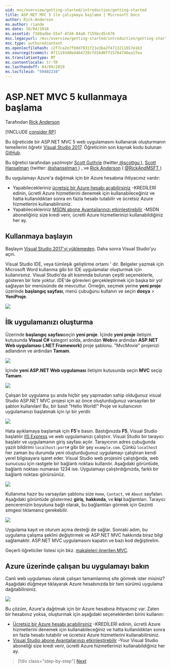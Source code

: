 ```yaml
---
uid: mvc/overview/getting-started/introduction/getting-started
title: ASP.NET MVC 5 ile çalışmaya başlama | Microsoft Docs
author: Rick-Anderson
ms.author: riande
ms.date: 10/04/2018
ms.assetid: f3d8adbe-55e7-4fd4-84a8-7155bc45c676
msc.legacyurl: /mvc/overview/getting-started/introduction/getting-started
msc.type: authoredcontent
ms.openlocfilehash: c2f7ca2e7fb8d7831f21e3ba2f4713211657e1b3
ms.sourcegitcommit: 0f1119340e4464720cfd16d0ff15764746ea1fea
ms.translationtype: MT
ms.contentlocale: tr-TR
ms.lasthandoff: 04/09/2019
ms.locfileid: "59402238"
---
```

# <a name="getting-started-with-aspnet-mvc-5"></a>ASP.NET MVC 5 kullanmaya başlama

Tarafından [Rick Anderson]((https://twitter.com/RickAndMSFT))

[!INCLUDE [consider RP](../../../../includes/razor.md)]

Bu öğreticide bir ASP.NET MVC 5 web uygulamasını kullanarak oluşturmanın temellerini öğretir [Visual Studio 2017](https://visualstudio.microsoft.com/downloads/?utm_medium=microsoft&utm_source=docs.microsoft.com&utm_campaign=button+cta&utm_content=download+vs2017). Öğreticinin son kaynak kodu bulunan [GitHub](https://github.com/aspnet/AspNetDocs/tree/master/aspnet/mvc/overview/getting-started/introduction/sample/MvcMovie/MvcMovie).

Bu öğretici tarafından yazılmıştır [Scott Guthrie](https://weblogs.asp.net/scottgu/) (twitter[ @scottgu ](https://twitter.com/scottgu) ), [Scott Hanselman](http://www.hanselman.com/blog/) (twitter: [ @shanselman ](https://twitter.com/shanselman) ) , ve [Rick Anderson](https://twitter.com/RickAndMSFT) ( [ @RickAndMSFT ](https://twitter.com/#!/RickAndMSFT) )

Bu uygulamayı Azure'a dağıtmak için bir Azure hesabına ihtiyacınız vardır:

- Yapabilecekleriniz [ücretsiz bir Azure hesabı açabilirsiniz](https://azure.microsoft.com/pricing/free-trial/?WT.mc_id=A443DD604) -KREDİLERİ edinin, ücretli Azure hizmetlerini denemek için kullanabileceğiniz ve hatta kullanıldıktan sonra en fazla hesabı tutabilir ve ücretsiz Azure hizmetlerini kullanabilirsiniz.
- Yapabilecekleriniz [MSDN abone Avantajlarınızı etkinleştirebilir](https://azure.microsoft.com/pricing/member-offers/msdn-benefits-details/?WT.mc_id=A443DD604) -MSDN aboneliğiniz size kredi verir, ücretli Azure hizmetlerinizi kullanabildiğiniz her ay.

## <a name="get-started"></a>Kullanmaya başlayın

Başlayın [Visual Studio 2017'yi yüklemeden](https://visualstudio.microsoft.com/downloads/?utm_medium=microsoft&utm_source=docs.microsoft.com&utm_campaign=button+cta&utm_content=download+vs2017). Daha sonra Visual Studio'yu açın.

Visual Studio IDE, veya tümleşik geliştirme ortamı ' dir. Belgeler yazmak için Microsoft Word kullanma gibi bir IDE uygulamalar oluşturmak için kullanırsınız. Visual Studio'da alt kısmında bulunan çeşitli seçeneklerle, gösteren bir liste yoktur. IDE'de görevleri gerçekleştirmek için başka bir yol sağlayan bir menüsünde de mevcuttur. Örneğin, seçmek yerine **yeni proje** üzerinde **başlangıç sayfası**, menü çubuğunu kullanın ve seçin **dosya** > **YeniProje**.

![](getting-started/_static/image1.png)

## <a name="create-your-first-app"></a>İlk uygulamanızı oluşturma

Üzerinde **başlangıç sayfası**seçin **yeni proje**. İçinde **yeni proje** iletişim kutusunda **Visual C#** kategori solda, ardından **Web**ve ardından **ASP.NET Web uygulaması (.NET Framework)**  proje şablonu. "MvcMovie" projenizi adlandırın ve ardından **Tamam**.

![](getting-started/_static/image2.png)

İçinde **yeni ASP.NET Web uygulaması** iletişim kutusunda seçin **MVC** seçip **Tamam**.

![](getting-started/_static/image3.png)

Çalışan bir uygulama şu anda hiçbir şey yapmadan sahip olduğunuz visual Studio ASP.NET MVC projesi için az önce oluşturduğunuz varsayılan bir şablon kullanılan! Bu, bir basit "Hello World!" Proje ve kullanıcının uygulamanızı başlatmak için iyi bir yerdir.

![](getting-started/_static/image4.png)

Hata ayıklamaya başlamak için **F5**'e basın. Bastığınızda **F5**, Visual Studio başlatılır [IIS Express](/iis/extensions/introduction-to-iis-express/iis-express-overview) ve web uygulamanızı çalıştırır. Visual Studio bir tarayıcı başlatır ve uygulamanın giriş sayfası açılır. Tarayıcının adres çubuğunda yazılı bildirimi `localhost:port#` gibi bir şey `example.com`. Çünkü `localhost` her zaman bu durumda yeni oluşturduğunuz uygulamayı çalıştıran kendi yerel bilgisayara işaret eder. Visual Studio web projesini çalıştığında, web sunucusu için rastgele bir bağlantı noktası kullanılır. Aşağıdaki görüntüde, bağlantı noktası numarası 1234 ise. Uygulamayı çalıştırdığınızda, farklı bir bağlantı noktası görürsünüz.

![](getting-started/_static/image5.png)

Kullanıma hazır bu varsayılan şablonu size `Home`, `Contact`, ve `About` sayfaları. Aşağıdaki görüntüde göstermez **giriş**, **hakkında**, ve **kişi** bağlantıları. Tarayıcı pencerenizin boyutuna bağlı olarak, bu bağlantıları görmek için Gezinti simgesi tıklamanız gerekebilir.

![](getting-started/_static/image6.png)

Uygulama kayıt ve oturum açma desteği de sağlar. Sonraki adım, bu uygulama çalışma şeklini değiştirmek ve ASP.NET MVC hakkında biraz bilgi sağlamaktır. ASP.NET MVC uygulamasını kapatın ve bazı kod değiştirelim.

Geçerli öğreticiler listesi için bkz. [makaleleri önerilen MVC](../mvc-learning-sequence.md).

## <a name="see-this-app-running-on-azure"></a>Azure üzerinde çalışan bu uygulamayı bakın

Canlı web uygulaması olarak çalışan tamamlanmış site görmek ister misiniz? Aşağıdaki düğmeye tıklayarak Azure hesabınızda bir tam sürümü uygulama dağıtabilirsiniz.

[![](https://azuredeploy.net/deploybutton.png)](https://azuredeploy.net/?repository=https://github.com/aspnet/AspNetDocs/tree/master/aspnet/mvc/overview/getting-started/introduction/sample/MvcMovie&amp;WT.mc_id=deploy_azure_aspnet)

Bu çözüm, Azure'a dağıtmak için bir Azure hesabına ihtiyacınız var. Zaten bir hesabınız yoksa, oluşturmak için aşağıdaki seçeneklerden birini kullanın:

- [Ücretsiz bir Azure hesabı açabilirsiniz](https://azure.microsoft.com/pricing/free-trial/?WT.mc_id=A443DD604) -KREDİLERİ edinin, ücretli Azure hizmetlerini denemek için kullanabileceğiniz ve hatta kullanıldıktan sonra en fazla hesabı tutabilir ve ücretsiz Azure hizmetlerini kullanabilirsiniz.
- [Visual Studio abone Avantajlarınızı etkinleştirebilir](https://azure.microsoft.com/pricing/member-offers/credit-for-visual-studio-subscribers) -Your Visual Studio aboneliği size kredi verir, ücretli Azure hizmetlerinizi kullanabildiğiniz her ay.

> [!div class="step-by-step"]
> [Next](adding-a-controller.md)
